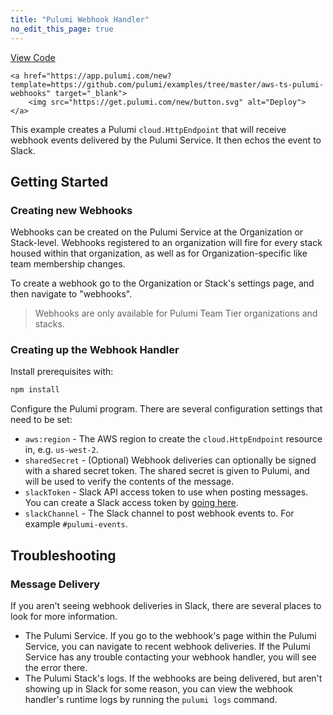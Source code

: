 ```yaml
---
title: "Pulumi Webhook Handler"
no_edit_this_page: true
---
```


<!-- WARNING: this page was generated by a tool. Do not edit it by hand. -->
<!-- To change it, please see https://github.com/pulumi/docs/tree/master/tools/mktutorial. -->

<p class="mb-4 flex">
    <a class="flex flex-wrap items-center rounded text-xs text-white bg-blue-600 border-2 border-blue-600 px-2 mr-2 whitespace-no-wrap hover:text-white" style="height: 32px" href="https://github.com/pulumi/examples/tree/master/aws-ts-pulumi-webhooks" target="_blank">
        <span><i class="fab fa-github pr-2"></i> View Code</span>
    </a>

    <a href="https://app.pulumi.com/new?template=https://github.com/pulumi/examples/tree/master/aws-ts-pulumi-webhooks" target="_blank">
        <img src="https://get.pulumi.com/new/button.svg" alt="Deploy">
    </a>
</p>


This example creates a Pulumi `cloud.HttpEndpoint` that will receive webhook events delivered
by the Pulumi Service. It then echos the event to Slack.

## Getting Started

### Creating new Webhooks

Webhooks can be created on the Pulumi Service at the Organization or Stack-level. Webhooks
registered to an organization will fire for every stack housed within that organization, as well as
for Organization-specific like team membership changes.

To create a webhook go to the Organization or Stack's settings page, and then navigate to "webhooks".

> Webhooks are only available for Pulumi Team Tier organizations and stacks.

### Creating up the Webhook Handler

Install prerequisites with:

```bash
npm install
```

Configure the Pulumi program. There are several configuration settings that need to be
set:

- `aws:region` - The AWS region to create the `cloud.HttpEndpoint` resource in, e.g. `us-west-2`.
- `sharedSecret` - (Optional) Webhook deliveries can optionally be signed with a shared secret
    token. The shared secret is given to Pulumi, and will be used to verify the contents of
    the message.
- `slackToken` - Slack API access token to use when posting messages. You can create a Slack
    access token by [going here](https://api.slack.com/custom-integrations/legacy-tokens).
- `slackChannel` - The Slack channel to post webhook events to. For example `#pulumi-events`.

## Troubleshooting

### Message Delivery

If you aren't seeing webhook deliveries in Slack, there are several places to look for more information.

- The Pulumi Service. If you go to the webhook's page within the Pulumi Service, you can navigate to
  recent webhook deliveries. If the Pulumi Service has any trouble contacting your webhook handler,
  you will see the error there.
- The Pulumi Stack's logs. If the webhooks are being delivered, but aren't showing up in Slack for some
  reason, you can view the webhook handler's runtime logs by running the `pulumi logs` command.


